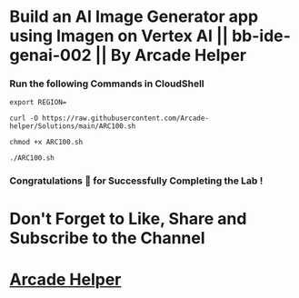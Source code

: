 # Build an AI Image Generator app using Imagen on Vertex AI || bb-ide-genai-002 || By Arcade Helper

### Run the following Commands in CloudShell
```
export REGION=
```
 
```
curl -O https://raw.githubusercontent.com/Arcade-helper/Solutions/main/ARC100.sh

chmod +x ARC100.sh

./ARC100.sh
```

### Congratulations 🎉 for Successfully Completing the Lab !


# Don't Forget to Like, Share and Subscribe to the Channel

# [Arcade Helper](https://www.youtube.com/@ArcadeHelper1418)
